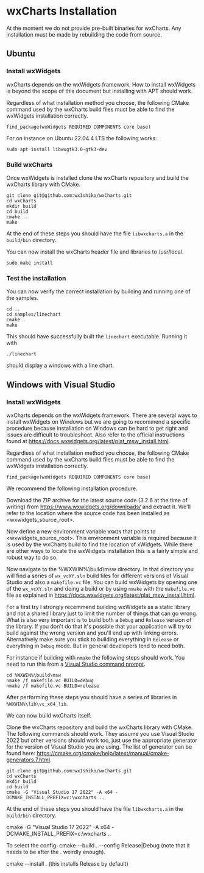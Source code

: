 # wxCharts Installation

At the moment we do not provide pre-built binaries for wxCharts. Any installation must be made by rebuilding the code
from source.

## Ubuntu

### Install wxWidgets

wxCharts depends on the wxWidgets framework. How to install wxWidgets is beyond the scope of this document but
installing with APT should work.

Regardless of what installation method you choose, the following CMake command used by the wxCharts build files must be
able to find the wxWidgets installation correctly.
```
find_package(wxWidgets REQUIRED COMPONENTS core base)
```

For on instance on Ubuntu 22.04.4 LTS the following works:
```
sudo apt install libwxgtk3.0-gtk3-dev
``` 

### Build wxCharts

Once wxWidgets is installed clone the wxCharts repository and build the wxCharts library with CMake.
```
git clone git@github.com:wxIshiko/wxCharts.git
cd wxCharts
mkdir build
cd build
cmake ..
make
```
At the end of these steps you should have the file `libwxcharts.a` in the `build/bin` directory.

You can now install the wxCharts header file and libraries to /usr/local.
```
sudo make install
```

### Test the installation

You can now verify the correct installation by building and running one of the samples.

```
cd ..
cd samples/linechart
cmake .
make
```

This should have successfully built the `linechart` executable. Running it with
```
./linechart
```
should display a windows with a line chart.

## Windows with Visual Studio

### Install wxWidgets

wxCharts depends on the wxWidgets framework. There are several ways to install wxWidgets on Windows but we are going to
recommend a specific procedure because installation on Windows can be hard to get right and issues are difficult to
troubleshoot. Also refer to the official instructions found at https://docs.wxwidgets.org/latest/plat_msw_install.html.

Regardless of what installation method you choose, the following CMake command used by the wxCharts build files must be
able to find the wxWidgets installation correctly.
```
find_package(wxWidgets REQUIRED COMPONENTS core base)
```

We recommend the following installation procedure.

Download the ZIP archive for the latest source code (3.2.6 at the
time of writing) from https://www.wxwidgets.org/downloads/ and extract it. We'll refer to the location where the source
code has been installed as &lt;wxwidgets_source_root&gt;.

Now define a new environment variable `WXWIN` that points to &lt;wxwidgets_source_root&gt;. This environment
variable is required because it is used by the wxCharts build to find the location of xWidgets. While there are other
ways to locate the wxWidgets installation this is a fairly simple and robust way to do so.

Now navigate to the %WXWIN%\build\msw directory. In that directory you will find a series of `wx_vcXY.sln` build files
for different versions of Visual Studio and also a `makefile.vc` file. You can build wxWidgets by opening one of the
`wx_vcXY.sln` and doing a build or by using `nmake` with the `makefile.vc` file as explained in
https://docs.wxwidgets.org/latest/plat_msw_install.html.

For a first try I strongly recommend building wxWidgets as a static library and not a shared library just to limit the
number of things that can go wrong. What is also very important is to build both a `Debug` and `Release` version of the
library. If you don't do that it's possible that your application will try to build against the wrong version and
you'll end up with linking errors. Alternatively make sure you stick to building everything in `Release` or everything
in `Debug` mode. But in general developers tend to need both.

For instance if building with `nmake` the following steps should work. You need to run this from a [Visual Studio 
command prompt](https://learn.microsoft.com/en-us/visualstudio/ide/reference/command-prompt-powershell?view=vs-2022).
```
cd %WXWIN%\build\msw
nmake /f makefile.vc BUILD=debug
nmake /f makefile.vc BUILD=release
```
After performing these steps you should have a series of libraries in `%WXWIN%\lib\vc_x64_lib`.

We can now build wxCharts itself.

Clone the wxCharts repository and build the wxCharts library with CMake. The following commands should work. They
assume you use Visual Studio 2022 but other versions should work too, just use the appropriate generator for the
version of Visual Studio you are using. The list of generator can be found here:
https://cmake.org/cmake/help/latest/manual/cmake-generators.7.html.

```
git clone git@github.com:wxIshiko/wxCharts.git
cd wxCharts
mkdir build
cd build
cmake -G "Visual Studio 17 2022" -A x64 -DCMAKE_INSTALL_PREFIX=c:\wxcharts ..
```
At the end of these steps you should have the file `libwxcharts.a` in the `build/bin` directory.


cmake -G "Visual Studio 17 2022" -A x64 -DCMAKE_INSTALL_PREFIX=c:\wxcharts ..

To select the config: cmake --build . --config Release|Debug (note that it needs to be after the . weirdly enough).


cmake --install . (this installs Release by default)
